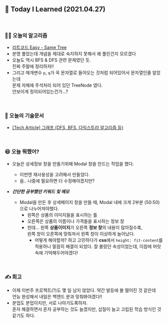 ## 🚀 Today I Learned (2021.04.27)

<br/>

### **👨‍💻 오늘의 알고리즘**

-   [리트코드 Easy - Same Tree](https://leetcode.com/problems/same-tree/)
-   분명 풀었는데 개념을 제대로 숙지하지 못해서 왜 풀린건지 모르겠다
-   오늘도 역시 BFS & DFS 관련 문제였던 듯.  
    진짜 주말에 정리하자!!
-   그리고 매개변수 `p`, `q`가 꼭 문자열로 들어오는 것처럼 되어있어서 문자열인줄 알았는데  
    문제 자체에 주석처리 되어 있던 TreeNode 였다.  
    안보이게 정의되어있는건가...?

<br/>

### **📑 오늘의 기술문서**

-   [[Tech Article] 그래프 (DFS, BFS, 다익스트라 알고리즘 등)](https://codi-rano.tistory.com/42)

<br/>

### **😆 오늘 뭐했어?**

-   오늘은 상세정보 창을 만들기위해 Modal 창을 만드는 작업을 했다.

    -   이번엔 재사용성을 고려해서 만들었다.
    -   음.. 나중에 필요하면 더 수정해야겠지만?

-   **_간단한 공부했던 키워드 및 메모_**
    -   Modal을 만든 후 상세페이지 창을 만들 때, Modal 내에 크게 2부분 (50:50)으로 나누어져야했다.
        -   왼쪽은 상품의 이미지들을 표시하는 틀
        -   오른쪽은 상품의 이름이나 가격들을 표시하는 정보 창
        -   헌데... 왼쪽 **상품이미지**가 오른쪽 **정보 창**의 내용이 많아질수록,  
             왼쪽 창이 오른쪽에 맞춰져서 왼쪽 창이 이상하게 늘어났다.
            -   어떻게 해야할까? 하고 고민하다가 **css**에서 `height: fit-content`를  
                 적용하니 말끔히 해결이 되었다. 잘 몰랐던 속성이었는데, 이참에 머릿속에 기억해두어야겠다!

<br/>

### **✍️ 회고**

-   이제 이번주 프로젝트(?)도 몇 일 남지 않았다. 약간 발등에 불 떨어진 것 같은데  
    언능 완성해서 내일은 백앤드 분과 맞춰봐야겠다!!
-   분업도 분업이지만, 서로 나아가도록하자.  
    혼자 해결하면서 혼자 공부하는 것도 늘겠지만, 삽질이 늘고 고립된 학습 방식인 것 같기도 하다.
